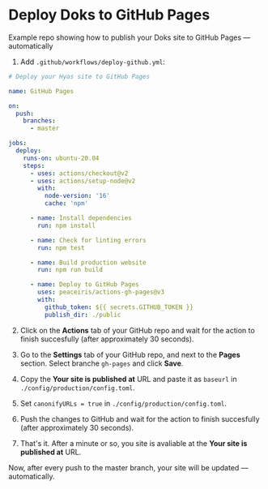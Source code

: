 # Deploy Doks to GitHub Pages

Example repo showing how to publish your Doks site to GitHub Pages — automatically

1. Add `.github/workflows/deploy-github.yml`:

```yml
# Deploy your Hyas site to GitHub Pages

name: GitHub Pages

on:
  push:
    branches:
      - master

jobs:
  deploy:
    runs-on: ubuntu-20.04
    steps:
      - uses: actions/checkout@v2
      - uses: actions/setup-node@v2
        with:
          node-version: '16'
          cache: 'npm'

      - name: Install dependencies
        run: npm install

      - name: Check for linting errors
        run: npm test

      - name: Build production website
        run: npm run build

      - name: Deploy to GitHub Pages
        uses: peaceiris/actions-gh-pages@v3
        with:
          github_token: ${{ secrets.GITHUB_TOKEN }}
          publish_dir: ./public
```

2. Click on the __Actions__ tab of your GitHub repo and wait for the action to finish succesfully (after approximately 30 seconds).

3. Go to the __Settings__ tab of your GitHub repo, and next to the __Pages__ section. Select branche `gh-pages` and click __Save__.
4. Copy the __Your site is published at__ URL and paste it as `baseurl` in `./config/production/config.toml`.
5. Set `canonifyURLs = true` in `./config/production/config.toml`.
6. Push the changes to GitHub and wait for the action to finish succesfully (after approximately 30 seconds).
7. That's it. After a minute or so, you site is avaliable at the __Your site is published at__ URL.

Now, after every push to the master branch, your site will be updated — automatically.
